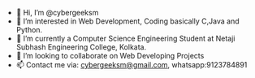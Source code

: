 - 👋 Hi, I’m @cybergeeksm
- 👀 I’m interested in Web Development, Coding basically C,Java and Python.
- 🌱 I’m currently a Computer Science Engineering Student at Netaji Subhash Engineering College, Kolkata.
- 💞️ I’m looking to collaborate on Web Developing Projects
- 📫 Contact me via: cybergeeksm@gmail.com, whatsapp:9123784891

<!---
cybergeeksm/cybergeeksm is a ✨ special ✨ repository because its `README.md` (this file) appears on your GitHub profile.
You can click the Preview link to take a look at your changes.
--->
